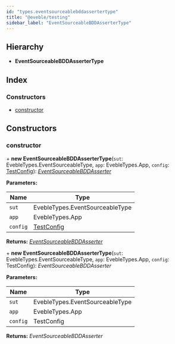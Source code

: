 ```yaml
---
id: "types.eventsourceablebddassertertype"
title: "@eveble/testing"
sidebar_label: "EventSourceableBDDAsserterType"
---
```


## Hierarchy

* **EventSourceableBDDAsserterType**

## Index

### Constructors

* [constructor](types.eventsourceablebddassertertype.md#constructor)

## Constructors

###  constructor

\+ **new EventSourceableBDDAsserterType**(`sut`: EvebleTypes.EventSourceableType, `app`: EvebleTypes.App, `config`: [TestConfig](../classes/testconfig.md)): *[EventSourceableBDDAsserter](types.eventsourceablebddasserter.md)*

**Parameters:**

Name | Type |
------ | ------ |
`sut` | EvebleTypes.EventSourceableType |
`app` | EvebleTypes.App |
`config` | [TestConfig](../classes/testconfig.md) |

**Returns:** *[EventSourceableBDDAsserter](types.eventsourceablebddasserter.md)*

\+ **new EventSourceableBDDAsserterType**(`sut`: EvebleTypes.EventSourceableType, `app`: EvebleTypes.App, `config`: TestConfig): *EventSourceableBDDAsserter*

**Parameters:**

Name | Type |
------ | ------ |
`sut` | EvebleTypes.EventSourceableType |
`app` | EvebleTypes.App |
`config` | TestConfig |

**Returns:** *EventSourceableBDDAsserter*
